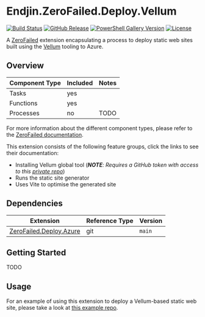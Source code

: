 # Endjin.ZeroFailed.Deploy.Vellum

[![Build Status](https://github.com/endjin/Endjin.ZeroFailed.Deploy.Vellum/actions/workflows/build.yml/badge.svg)](https://github.com/endjin/Endjin.ZeroFailed.Deploy.Vellum/actions/workflows/build.yml)
[![GitHub Release](https://img.shields.io/github/release/endjin/Endjin.ZeroFailed.Deploy.Vellum.svg)](https://github.com/endjin/Endjin.ZeroFailed.Deploy.Vellum/releases)
[![PowerShell Gallery Version](https://img.shields.io/powershellgallery/v/Endjin.ZeroFailed.Deploy.Vellum?color=blue)](https://www.powershellgallery.com/packages/Endjin.ZeroFailed.Deploy.Vellum)
[![License](https://img.shields.io/github/license/endjin/Endjin.ZeroFailed.Deploy.Vellum.svg)](https://github.com/endjin/Endjin.ZeroFailed.Deploy.Vellum/blob/main/LICENSE)


A [ZeroFailed](https://github.com/zerofailed/ZeroFailed) extension encapsulating a process to deploy static web sites built using the [Vellum](https://github.com/endjin/Endjin.StaticSiteGen) tooling to Azure.

## Overview

| Component Type | Included | Notes                                                                                                                                                    |
| -------------- | -------- | -------------------------------------------------------------------------------------------------------------------------------------------------------- |
| Tasks          | yes      |                                                                                                                                                          |
| Functions      | yes      |                                                                                                                                                          |
| Processes      | no      | TODO |

For more information about the different component types, please refer to the [ZeroFailed documentation](https://github.com/zerofailed/ZeroFailed/blob/main/README.md#extensions).

This extension consists of the following feature groups, click the links to see their documentation:

- Installing Vellum global tool (***NOTE**: Requires a GitHub token with access to this [private repo](https://github.com/endjin/Endjin.StaticSiteGen)*)
- Runs the static site generator
- Uses Vite to optimise the generated site

## Dependencies

| Extension                                                                        | Reference Type | Version |
| -------------------------------------------------------------------------------- | -------------- | ------- |
| [ZeroFailed.Deploy.Azure](https://github.com/zerofailed/ZeroFailed.Deploy.Azure) | git            | `main`  |

## Getting Started

TODO


## Usage

For an example of using this extension to deploy a Vellum-based static web site, please take a look at [this example repo](https://github.com/endjin/fabric-weekly-info).
